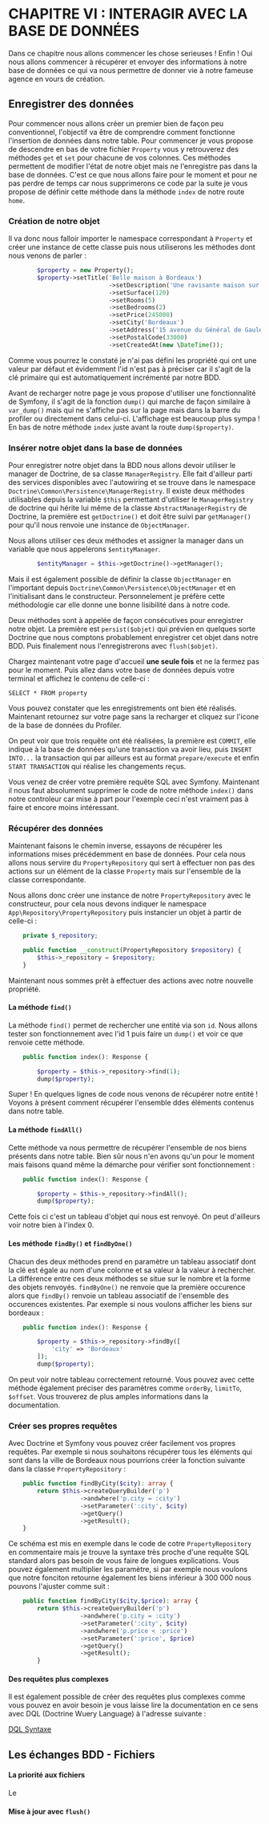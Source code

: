# CHAPITRE VI : INTERAGIR AVEC LA BASE DE DONNÉES

Dans ce chapitre nous allons commencer les chose serieuses ! Enfin ! Oui nous allons commencer à récupérer et envoyer des informations à notre base de données ce qui va nous permettre de donner vie à notre fameuse agence en vours de création.


## Enregistrer des données

Pour commencer nous allons créer un premier bien de façon peu conventionnel, l'objectif va être de comprendre comment fonctionne l'insertion de données dans notre table. Pour commencer je vous propose de descendre en bas de votre fichier `Property` vous y retrouverez des méthodes `get` et `set` pour chacune de vos colonnes. Ces méthodes permettent de modifier l'état de notre objet mais ne l'enregistre pas dans la base de données. C'est ce que nous allons faire pour le moment et pour ne pas perdre de temps car nous supprimerons ce code par la suite je vous propose de définir cette méthode dans la méthode `index` de notre route `home`.

### Création de notre objet

Il va donc nous falloir importer le namespace correspondant à `Property` et créer une instance de cette classe puis nous utiliserons les méthodes dont nous venons de parler :

```php
		$property = new Property();
		$property->setTitle('Belle maison à Bordeaux')
							->setDescription('Une ravisante maison sur les bords de la Garonne')
							->setSurface(120)
							->setRooms(5)
							->setBedrooms(2)
							->setPrice(245000)
							->setCity('Bordeaux')
							->setAddress('15 avenue du Général de Gaule')
							->setPostalCode(33000)
							->setCreatedAt(new \DateTime());
```

Comme vous pourrez le constaté je n'ai pas défini les propriété qui ont une valeur par défaut et évidemment l'id n'est pas à préciser car il s'agit de la clé primaire qui est automatiquement incrémenté par notre BDD.

Avant de recharger notre page je vous propose d'utiliser une fonctionnalité de Symfony, il s'agit de la fonction `dump()` qui marche de façon similaire à `var_dump()` mais qui ne s'affiche pas sur la page mais dans la barre du profiler ou directement dans celui-ci. L'affichage est beaucoup plus sympa ! En bas de notre méthode `index` juste avant la route `dump($property)`.

### Insérer notre objet dans la base de données

Pour enregistrer notre objet dans la BDD nous allons devoir utiliser le manager de Doctrine, de sa classe `ManagerRegistry`. Elle fait d'ailleur parti des services disponibles avec l'autowiring et se trouve dans le namespace `Doctrine\Common\Persistence\ManagerRegistry`. Il existe deux méthodes utilisables depuis la variable `$this` permettant d'utiliser le `ManagerRegistry` de doctrine qui hérite lui même de la classe `AbstractManagerRegistry` de Doctrine, la première est `getDoctrine()` et doit être suivi par `getManager()` pour qu'il nous renvoie une instance de `ObjectManager`. 

Nous allons utiliser ces deux méthodes et assigner la manager dans un variable que nous appelerons `$entityManager`.

```php
		$entityManager = $this->getDoctrine()->getManager();
```

Mais il est également possible de définir la classe `ObjectManager` en l'important depuis `Doctrine\Common\Persistence\ObjectManager` et en l'initialisant dans le constructeur. Personnelement je préfère cette méthodologie car elle donne une bonne lisibilité dans à notre code.

Deux méthodes sont à appelée de façon consécutives pour enregistrer notre objet. La première est `persist($objet)` qui prévien en quelques sorte Doctrine que nous comptons probablement enregistrer cet objet dans notre BDD. Puis finalement nous l'enregistrerons avec `flush($objet)`.

Chargez maintenant votre page d'accueil **une seule fois** et ne la fermez pas pour le moment. Puis allez dans votre base de données depuis votre terminal et affichez le contenu de celle-ci :

`SELECT * FROM property`

Vous pouvez constater que les enregistrements ont bien été réalisés. Maintenant retournez sur votre page sans la recharger et cliquez sur l'icone de la base de données du Profiler.

On peut voir que trois requête ont été réalisées, la première est `COMMIT`, elle indique à la base de données qu'une transaction va avoir lieu, puis `INSERT INTO...` la transaction qui par ailleurs est au format `prepare/execute` et enfin `START TRANSACTION` qui réalise les changements reçus.

Vous venez de créer votre première requête SQL avec Symfony. Maintenant il nous faut absolument supprimer le code de notre méthode `index()` dans notre controleur car mise à part pour l'exemple ceci n'est vraiment pas à faire et encore moins intéressant.

### Récupérer des données

Maintenant faisons le chemin inverse, essayons de récupérer les informations mises précédemment en base de données. Pour cela nous allons nous servire du `PropertyRepository` qui sert à effectuer non pas des actions sur un élément de la classe `Property` mais sur l'ensemble de la classe correspondante.

Nous allons donc créer une instance de notre `PropertyRepository` avec le constructeur, pour cela nous devons indiquer le namespace `App\Repository\PropertyRepository` puis instancier un objet à partir de celle-ci :

```php
	private $_repository;

	public function __construct(PropertyRepository $repository) {
		$this->_repository = $repository;
	}
```

Maintenant nous sommes prêt à effectuer des actions avec notre nouvelle propriété.

#### La méthode `find()`

La méthode `find()` permet de rechercher une entité via son `id`. Nous allons tester son fonctionnement avec l'id 1 puis faire un `dump()` et voir ce que renvoie cette méthode.

```php
	public function index(): Response {

		$property = $this->_repository->find(1);
		dump($property);
```

Super ! En quelques lignes de code nous venons de récupérer notre entité ! Voyons à présent comment récupérer l'ensemble ddes éléments contenus dans notre table.

#### La méthode `findAll()`

Cette méthode va nous permettre de récupérer l'ensemble de nos biens présents dans notre table. Bien sûr nous n'en avons qu'un pour le moment mais faisons quand même la démarche pour vérifier sont fonctionnement : 

```php
	public function index(): Response {

		$property = $this->_repository->findAll();
		dump($property);
```

Cette fois ci c'est un tableau d'objet qui nous est renvoyé. On peut d'ailleurs voir notre bien à l'index 0.

#### Les méthode `findBy()` et `findByOne()`

Chacun des deux méthodes prend en paramètre un tableau associatif dont la clé est égale au nom d'une colonne et sa valeur à la valeur à rechercher. La différence entre ces deux méthodes se situe sur le nombre et la forme des objets renvoyés. `findByOne()` ne renvoie que la première occurence alors que `findBy()` renvoie un tableau associatif de l'ensemble des occurences existentes. Par exemple si nous voulons afficher les biens sur bordeaux :

```php
	public function index(): Response {

		$property = $this->_repository->findBy([
			'city' => 'Bordeaux'
		]);
		dump($property);
```

On peut voir notre tableau correctement retourné. Vous pouvez avec cette méthode également préciser des paramètres comme `orderBy`, `limitTo`, `$offset`. Vous trouverez de plus amples informations dans la documentation.

### Créer ses propres requêtes

Avec Doctrine et Symfony vous pouvez créer facilement vos propres requêtes. Par exemple si nous souhaitons récupérer tous les éléments qui sont dans la ville de Bordeaux nous pourrions créer la fonction suivante dans la classe `PropertyRepository` :


```php
    public function findByCity($city): array {
        return $this->createQueryBuilder('p')
                    ->andwhere('p.city = :city')
                    ->setParameter(':city', $city)
                    ->getQuery()
                    ->getResult();
    }
```

Ce schéma est mis en exemple dans le code de cotre `PropertyRepository` en commentaire mais je trouve la syntaxe très proche d'une requête SQL standard alors pas besoin de vous faire de longues explications. Vous pouvez également multiplier les paramètre, si par exemple nous voulons que notre fonciton retourne également les biens inférieur à 300 000 nous pouvons l'ajuster comme suit :

```php
    public function findByCity($city,$price): array {
        return $this->createQueryBuilder('p')
                    ->andwhere('p.city = :city')
                    ->setParameter(':city', $city)
                    ->andwhere('p.price < :price')
                    ->setParameter(':price', $price)
                    ->getQuery()
                    ->getResult();
		}
```

#### Des requêtes plus complexes

Il est également possible de créer des requêtes plus complexes comme vous pouvez en avoir besoin je vous laisse lire la documentation en ce sens avec DQL (Doctrine Wuery Language) à l'adresse suivante :

[DQL Syntaxe](https://www.doctrine-project.org/projects/doctrine-orm/en/latest/reference/dql-doctrine-query-language.html)

## Les échanges BDD - Fichiers

#### La priorité aux fichiers

Le

#### Mise à jour avec `flush()`